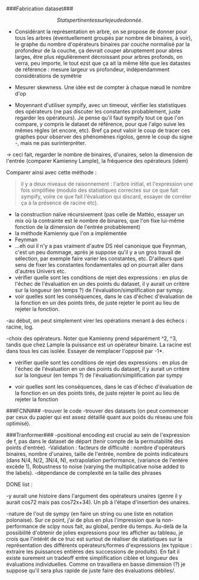###Fabrication dataset###

$$Stats pertinentes sur le jeu de donnée.$$

- Considérant la représentation en arbre, on se propose de donner pour tous les arbres (éventuellement groupés par nombre de binaires, à voir), le graphe du nombre d'opérateurs binaires par couche normalisé par la profondeur de la couche, ça devrait couper abruptement pour abres larges, être plus régulièrement décroissant pour arbres profonds, on verra, peu importe, le tout ezst que ça ait la même tête que les datastes de référence : mesure largeur vs profondeur, indépendamment considérations de symétrie

- Mesurer skewness. Une idée est de compter à chaque nœud le nombre d'op

- Moyennant d'utiliser sympify, avec un timeout, vérifier les statistiques des opérateurs (ne pas discuter les constantes probablement, juste regarder les opérateurs). Je pense qu'il faut sympify tout ce que l'on compare, y compris le dataset de référence, pour que l'algo suive les mêmes règles (et encore, etc). Bref ça peut valoir le coup de tracer ces graphes pour observer des phénomènes rigolos, genre le coup du signe -, mais ne pas surinterpréter.

-> ceci fait, regarder le nombre de binaires, d'unaires, selon la dimension de l'entrée (comparer Kamienny Lample), la fréquence des opérateurs (idem)


Comparer ainsi avec cette méthode :
> il y a deux niveaux de raisonnement : l'arbre initial, et l'expression une fois simplifiée (modulo des statistiques correctes sur ce que fait sympify, voire ce que fait l'évaluation qui discard, essayer de corréler ça à la présence de racine etc).
* la construction naïve récursivement (pas celle de Mattéo, essayer un mix où la contrainte est le nombre de binaires, que l'on fixe lui-même fonction de la dimension de l'entrée probablement)
* la méthode Kamienny que l'on a implémentée
* Feynman
* ...eh oui il n'y a pas vraiment d'autre DS réel canonique que Feynman, c'est un peu dommage, après je suppose qu'il y a un gros travail de sélection, par exemple faire varier les constantes, etc. D'ailleurs quel sens de fixer les constantes fondamentales qd on pourrait aller dans d'autres Univers etc.
* vérifier quelle sont les conditions de rejet des expressions : en plus de l'échec de l'évaluation en un des points du dataset, il y aurait un critère sur la longueur (en temps ?) de l'évaluation/simplification par sympy.
* voir quelles sont les conséquences, dans le cas d'échec d'évaluation de la fonction en un des points tirés, de juste rejeter le point au lieu de rejeter la fonction.

-au début, on peut simplement virer les opérations menant à des échecs : racine, log.

-choix des opérateurs. Noter que Kamienny prend séparément ^2, ^3, tandis que chez Lample la puissance est un opérateur binaire. La racine est dans tous les cas isolée. Essayer de remplacer l'opposé par -1*.

- vérifier quelle sont les conditions de rejet des expressions : en plus de l'échec de l'évaluation en un des points du dataset, il y aurait un critère sur la longueur (en temps ?) de l'évaluation/simplification par sympy

- voir quelles sont les conséquences, dans le cas d'échec d'évaluation de la fonction en un des points tirés, de juste rejeter le point au lieu de rejeter la fonction

###FCNN###
-trouver le code
-trouver des datasets (on peut commencer par ceux du papier qui est assez détaillé quant aux poids du réseau une fois optimisé).

###Tranformer###
-positional encoding est crucial au sein de l'expression de f, pas dans le dataset de départ (tenir compte de la permutabilité des points d'entrée).
-Validation  : facteurs de difficulté : nombre d'opérateurs binaires, nombre d'unaires, taille de l'entrée, nombre de points indicateurs (dans N/4, N/2, 3N/4, N), extrapolation performance, (variance de l'entére excède 1), Robustness to noise (varying the multiplicative noise added to the labels).
-dépendance de complexité en la taille des phrases

DONE list :

-y aurait une histoire dans l'argument des opérateurs unaires (genre il y aurait cos72 mais pas cos72x+34). Un pb à l'étape d'insertion des unaires.

-nature de l'out de sympy (en faire un string ou une liste en notation polonaise).
Sur ce point, j'ai de plus en plus l'impression que la non-performance de scipy nous fait, au global, perdre du temps. Au-delà de la possibilité d'obtenir de jolies expressions pour les afficher au tableau, je crois que l'intérêt de ce truc est surtout de réaliser de statistiques sur la représentation des différents opérateurs/formes d'expressions (ex typique : extraire les puissances entières des successions de produits).
En fait il existe surement un tradeoff entre simplification ciblée et longueur des évaluations individuelles. Comme on travaillera en basse dimension (?) je suppose qu'il sera plus rapide de juste faire des évaluations débiles/.
